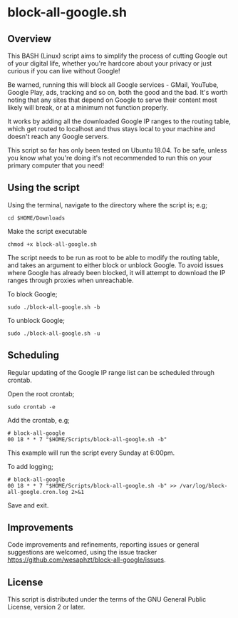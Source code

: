 # block-all-google.sh

## Overview
This BASH (Linux) script aims to simplify the process of cutting Google out of your digital life, whether you're hardcore about your privacy or just curious if you can live without Google!

Be warned, running this will block all Google services - GMail, YouTube, Google Play, ads, tracking and so on, both the good and the bad.
It's worth noting that any sites that depend on Google to serve their content most likely will break, or at a minimum not function properly.

It works by adding all the downloaded Google IP ranges to the routing table, which get routed to localhost and thus stays local to your machine and doesn't reach any Google servers.

This script so far has only been tested on Ubuntu 18.04.
To be safe, unless you know what you're doing it's not recommended to run this on your primary computer that you need!

## Using the script
Using the terminal, navigate to the directory where the script is; e.g;
```
cd $HOME/Downloads
```

Make the script executable
```
chmod +x block-all-google.sh
```

The script needs to be run as root to be able to modify the routing table, and takes an argument to either block or unblock Google.
To avoid issues where Google has already been blocked, it will attempt to download the IP ranges through proxies when unreachable.

To block Google;
```
sudo ./block-all-google.sh -b
```

To unblock Google;
```
sudo ./block-all-google.sh -u
```

## Scheduling
Regular updating of the Google IP range list can be scheduled through crontab.

Open the root crontab;
```
sudo crontab -e
```

Add the crontab, e.g;
```
# block-all-google
00 18 * * 7 "$HOME/Scripts/block-all-google.sh -b"
```

This example will run the script every Sunday at 6:00pm.

To add logging;
```
# block-all-google
00 18 * * 7 "$HOME/Scripts/block-all-google.sh -b" >> /var/log/block-all-google.cron.log 2>&1
```
Save and exit.

## Improvements
Code improvements and refinements, reporting issues or general suggestions are welcomed, using the issue tracker https://github.com/wesaphzt/block-all-google/issues.

## License
This script is distributed under the terms of the GNU General Public License, version 2 or later.
